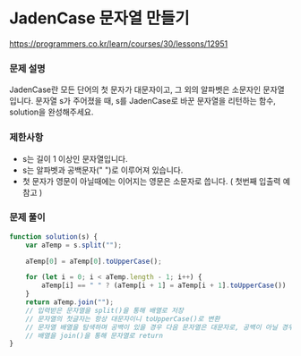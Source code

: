 # JadenCase 문자열 만들기

https://programmers.co.kr/learn/courses/30/lessons/12951

### 문제 설명

JadenCase란 모든 단어의 첫 문자가 대문자이고, 그 외의 알파벳은 소문자인 문자열입니다. 문자열 s가 주어졌을 때, s를 JadenCase로 바꾼 문자열을 리턴하는 함수, solution을 완성해주세요.

### 제한사항

- s는 길이 1 이상인 문자열입니다.
- s는 알파벳과 공백문자(" ")로 이루어져 있습니다.
- 첫 문자가 영문이 아닐때에는 이어지는 영문은 소문자로 씁니다. ( 첫번째 입출력 예 참고 )

### 문제 풀이

```jsx
function solution(s) {
	var aTemp = s.split("");

	aTemp[0] = aTemp[0].toUpperCase();

	for (let i = 0; i < aTemp.length - 1; i++) {
		aTemp[i] == " " ? (aTemp[i + 1] = aTemp[i + 1].toUpperCase()) : (aTemp[i + 1] = aTemp[i + 1].toLowerCase());
	}
	return aTemp.join("");
	// 입력받은 문자열을 split()을 통해 배열로 저장
	// 문자열의 첫글자는 항상 대문자이니 toUpperCase()로 변환
	// 문자열 배열을 탐색하며 공백이 있을 경우 다음 문자열은 대문자로, 공백이 아닐 경우 소문자로 변환
	// 배열을 join()을 통해 문자열로 return
}
```
